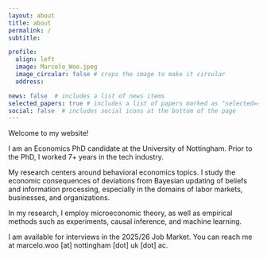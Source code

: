 ```yaml
---
layout: about
title: about
permalink: /
subtitle: 

profile:
  align: left
  image: Marcelo_Woo.jpeg
  image_circular: false # crops the image to make it circular
  address: 

news: false  # includes a list of news items
selected_papers: true # includes a list of papers marked as "selected={true}"
social: false  # includes social icons at the bottom of the page
---
```


Welcome to my website! 

I am an Economics PhD candidate at the University of Nottingham. Prior to the PhD, I worked 7+ years in the tech industry.

My research centers around behavioral economics topics. I study the economic consequences of deviations from Bayesian updating of beliefs and information processing, especially in the domains of labor markets, businesses, and organizations. 

In my research, I employ microeconomic theory, as well as empirical methods such as experiments, causal inference, and machine learning. 

<!-- My research interests center around the economic consequences of non-standard belief formation and information processing, in labor markets and organizations, using a combination of theoretical modelling and causal inference. -->


I am available for interviews in the 2025/26 Job Market. You can reach me at marcelo.woo [at] nottingham [dot] uk [dot] ac.

<!-- Check out my job market candidate website at [this link](https://sites.harvard.edu/constanza-abuin/). -->
